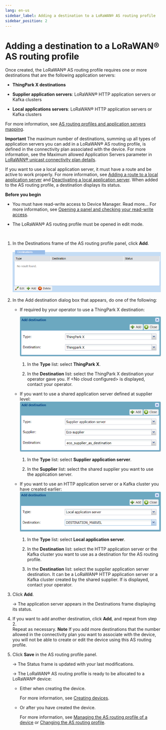 ```yaml
---
lang: en-us
sidebar_label: Adding a destination to a LoRaWAN® AS routing profile
sidebar_position: 2
---
```


# Adding a destination to a LoRaWAN® AS routing profile

Once created, the LoRaWAN® AS routing profile requires one or more
destinations that are the following application servers:

- **ThingPark X destinations**

- **Supplier application servers**: LoRaWAN® HTTP application servers or
  Kafka clusters

- **Local applications servers**: LoRaWAN® HTTP application servers or
  Kafka clusters

For more information, see [AS routing profiles and application servers mapping](index#as-routing-profiles-and-application-servers-mapping).

**Important** The maximum number of destinations, summing up all types
of application servers you can add in a LoRaWAN® AS routing profile, is
defined in the connectivity plan associated with the device. For more
information, see the Maximum allowed Application
Servers parameter in [LoRaWAN® unicast connectivity plan details](../../../../Device%20Manager%20User%20Guide/reference-information.md#lorawan®-unicast-connectivity-plan-details).

If you want to use a local application server, it must have a route and
be active to work properly. For more information, see [Adding a route to a local application server](../manage-local-application-servers/add-route-to-local-application-server)
and [Deactivating a local application server](../manage-local-application-servers/deactivate-local-application-server).
When added to the AS routing profile, a destination displays its status.

**Before you begin**

- You must have read-write access to Device Manager. Read more\... For
  more information, see [Opening a panel and checking your read-write   access](../use-interface.md#opening-a-panel-and-checking-your-read-write-access).

- The LoRaWAN® AS routing profile must be opened in edit mode.

 

1.  In the Destinations frame of the AS routing profile panel, click
    **Add**.

    ![](./_images/adding-a-destination-to-a.png)

2.  In the Add destination dialog box that appears, do one of the
    following:

    - If required by your operator to use a ThingPark X destination:

      ![](../_images/adding-a-destination-to-a-1.png)

      1.  In the **Type** list: select **ThingPark X**.

      2.  In the **Destination** list: select the ThingPark X
          destination your operator gave you. If \<No cloud configured\> is
          displayed, contact your operator.

    - If you want to use a shared application server defined at supplier
      level:
      ![](./_images/adding-a-destination-to-a-2.png)
      1.  In the **Type** list: select **Supplier application server**.

      2.  In the **Supplier** list: select the shared supplier you want
          to use the application server.

    - If you want to use an HTTP application server or a Kafka cluster
      you have created earlier:
      ![](../_images/adding-a-destination-to-a-3.png)

      1.  In the **Type** list: select **Local application server**.

      2.  In the **Destination** list: select the HTTP application
          server or the Kafka cluster you want to use as a destination
          for the AS routing profile.

      3.  In the **Destination** list: select the supplier application
          server destination. It can be a LoRaWAN® HTTP application
          server or a Kafka cluster created by the shared supplier. If is displayed,
          contact your operator.

3.  Click **Add**.

    -\> The application server appears in the Destinations frame
    displaying its status.

4.  If you want to add another destination, click **Add**, and repeat
    from step 2.  
    Repeat as necessary. **Note** If you add more destinations that the
    number allowed in the connectivity plan you want to associate with
    the device, you will not be able to create or edit the device using
    this AS routing profile.

5.  Click **Save** in the AS routing profile panel.

    -\> The Status frame is updated with your last modifications.

    -\> The LoRaWAN® AS routing profile is ready to be allocated to a
    LoRaWAN® device:

    - Either when creating the device.

      For more information, see [Creating       devices](../create-devices/index).

    - Or after you have created the device.

      For more information, see [Managing the AS routing profile of a       device](../manage-device-network/manage-as-routing-profile-device)
      or [Changing the AS routing       profile](../manage-device-network/manage-as-routing-profile-device.md#changing-the-as-routing-profile).
